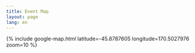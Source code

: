 ```yaml
---
title: Event Map
layout: page
lang: en
---
```


{% include google-map.html latitude=-45.8787605 longitude=170.5027976 zoom=10 %}